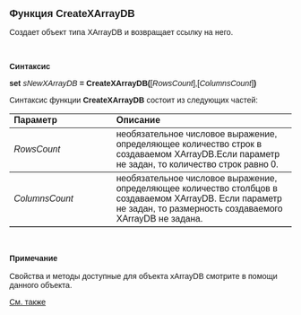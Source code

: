 ﻿<html>
<head>
<title>CreateXArrayDB</title>
</head>

<body>

<p><font face="Arial" size="4"><strong>Функция CreateXArrayDB</strong><br>
</font></p>

<p><font face="Arial">Создает объект типа XArrayDB и возвращает ссылку 
на него.</font></p>

<p>&nbsp;</p>

<p class="label"><font face="Arial"><b>Синтаксис</b></font></p>

<p><font face="Arial"><strong>set</strong> <em>sNewXArrayDB</em><strong> 
= CreateXArrayDB(</strong>[<em>RowsCount</em>],[<em>ColumnsCount</em>]<strong>)</strong> </font></p>

<p><font face="Arial">Синтаксис функции <strong> 
    CreateXArrayDB </strong>состоит из следующих частей:</font></p>

<table border="1" cellPadding="5" cols="2" frame="below" rules="rows" width="758">
<TBODY>
  <tr vAlign="top">
    <td class="label" width="231"><font face="Arial"><b>Параметр</b></font></td>
    <td class="label" width="499"><font face="Arial"><strong>Описание</strong></font></td>
  </tr>
  <tr>
    <td width="231"><font face="Arial"><em>RowsCount</em></font></td>
    <td width="499"><font face="Arial">необязательное числовое выражение, 
	определяющее количество строк в создаваемом XArrayDB.Если параметр не задан, то 
        количество строк равно 0.</font></td>
  </tr>
  <tr>
    <td width="231"><font face="Arial"><em>ColumnsCount</em></font></td>
    <td width="499"><font face="Arial">необязательное числовое выражение, определяющее количество столбцов в создаваемом XArrayDB.
        Если параметр не задан, то размерность создаваемого XArrayDB не задана.</font></td>
  </tr>
  </table>

<p>&nbsp;</p>

<p class="label"><font face="Arial"><b>Примечание<br>
<br>
</b>Свойства и методы доступные для объекта xArrayDB смотрите в помощи данного 
объекта.</font></p>

<p class="label"><a href="../../constructors.html"><font face="Arial">
См. также</font></a></p>

<p>&nbsp;</p>
</body>
</html>
